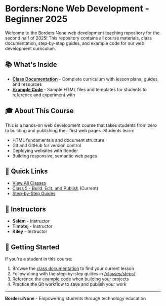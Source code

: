 # Borders:None Web Development - Beginner 2025

Welcome to the Borders:None web development teaching repository for the second half of 2025! This repository contains all course materials, class documentation, step-by-step guides, and example code for our web development curriculum.

## 📚 What's Inside

- **[Class Documentation](/classes)** - Complete curriculum with lesson plans, guides, and resources
- **[Example Code](/src)** - Sample HTML files and templates for students to reference and experiment with

## 🎓 About This Course

This is a hands-on web development course that takes students from zero to building and publishing their first web pages. Students learn:

- HTML fundamentals and document structure
- Git and GitHub for version control
- Deploying websites with Render
- Building responsive, semantic web pages

## 🚀 Quick Links

- [View All Classes](/classes/README.md)
- [Class 5 - Build, Edit, and Publish](/classes/class5-build-edit-publish.md) (Current)
- [Step-by-Step Guides](/classes/steps/)

## 👥 Instructors

- **Salem** - Instructor
- **Timotej** - Instructor
- **Kiley** - Instructor

## 📖 Getting Started

If you're a student in this course:

1. Browse the [class documentation](/classes) to find your current lesson
2. Follow along with the step-by-step guides in [/classes/steps/](/classes/steps/)
3. Reference the [example code](/src) when building your projects
4. Practice the Git workflow to save and publish your work

---

**Borders:None** - Empowering students through technology education